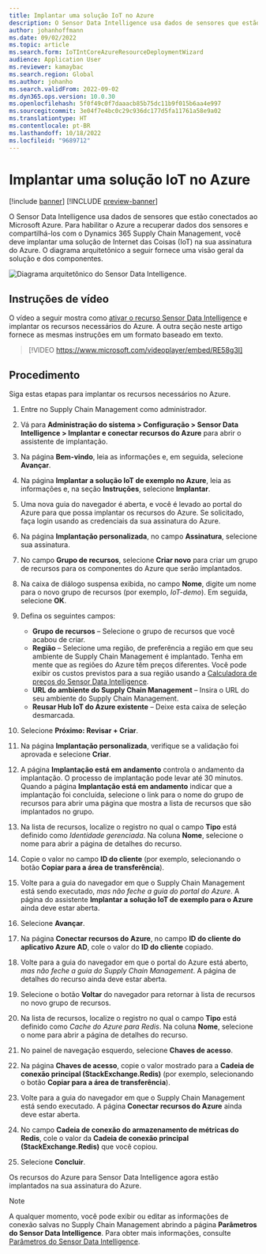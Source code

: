 ```yaml
---
title: Implantar uma solução IoT no Azure
description: O Sensor Data Intelligence usa dados de sensores que estão conectados ao Microsoft Azure. Este artigo explica como implantar uma solução de Internet das Coisas (IoT) na sua assinatura do Azure.
author: johanhoffmann
ms.date: 09/02/2022
ms.topic: article
ms.search.form: IoTIntCoreAzureResourceDeploymentWizard
audience: Application User
ms.reviewer: kamaybac
ms.search.region: Global
ms.author: johanho
ms.search.validFrom: 2022-09-02
ms.dyn365.ops.version: 10.0.30
ms.openlocfilehash: 5f0f49c0f7daaacb85b75dc11b9f015b6aa4e997
ms.sourcegitcommit: 3e04f7e4bc0c29c936dc177d5fa11761a58e9a02
ms.translationtype: HT
ms.contentlocale: pt-BR
ms.lasthandoff: 10/18/2022
ms.locfileid: "9689712"
---
```

# <a name="deploy-an-iot-solution-on-azure"></a>Implantar uma solução IoT no Azure

[!include [banner](../includes/banner.md)]
[!INCLUDE [preview-banner](../includes/preview-banner.md)]
<!-- KFM: Preview until further notice -->

O Sensor Data Intelligence usa dados de sensores que estão conectados ao Microsoft Azure. Para habilitar o Azure a recuperar dados dos sensores e compartilhá-los com o Dynamics 365 Supply Chain Management, você deve implantar uma solução de Internet das Coisas (IoT) na sua assinatura do Azure. O diagrama arquitetônico a seguir fornece uma visão geral da solução e dos componentes.

![Diagrama arquitetônico do Sensor Data Intelligence.](media/sdi-architecture.png "Diagrama arquitetônico do Sensor Data Intelligence")

## <a name="video-instructions"></a>Instruções de vídeo

O vídeo a seguir mostra como [ativar o recurso Sensor Data Intelligence](sdi-enable-feature.md) e implantar os recursos necessários do Azure. A outra seção neste artigo fornece as mesmas instruções em um formato baseado em texto.

> [!VIDEO https://www.microsoft.com/videoplayer/embed/RE58g3I]

## <a name="procedure"></a>Procedimento

Siga estas etapas para implantar os recursos necessários no Azure.

1. Entre no Supply Chain Management como administrador.
1. Vá para **Administração do sistema \> Configuração \> Sensor Data Intelligence \> Implantar e conectar recursos do Azure** para abrir o assistente de implantação.
1. Na página **Bem-vindo**, leia as informações e, em seguida, selecione **Avançar**.
1. Na página **Implantar a solução IoT de exemplo no Azure**, leia as informações e, na seção **Instruções**, selecione **Implantar**.
1. Uma nova guia do navegador é aberta, e você é levado ao portal do Azure para que possa implantar os recursos do Azure. Se solicitado, faça login usando as credenciais da sua assinatura do Azure.
1. Na página **Implantação personalizada**, no campo **Assinatura**, selecione sua assinatura.
1. No campo **Grupo de recursos**, selecione **Criar novo** para criar um grupo de recursos para os componentes do Azure que serão implantados.
1. Na caixa de diálogo suspensa exibida, no campo **Nome**, digite um nome para o novo grupo de recursos (por exemplo, *IoT-demo*). Em seguida, selecione **OK**.
1. Defina os seguintes campos:

    - **Grupo de recursos** – Selecione o grupo de recursos que você acabou de criar.
    - **Região** – Selecione uma região, de preferência a região em que seu ambiente de Supply Chain Management é implantado. Tenha em mente que as regiões do Azure têm preços diferentes. Você pode exibir os custos previstos para a sua região usando a [Calculadora de preços do Sensor Data Intelligence](https://azure.com/e/c36c4947ebff4215b2e62590c2a24c68).
    - **URL do ambiente do Supply Chain Management** – Insira o URL do seu ambiente do Supply Chain Management.
    - **Reusar Hub IoT do Azure existente** – Deixe esta caixa de seleção desmarcada.

1. Selecione **Próximo: Revisar + Criar**.
1. Na página **Implantação personalizada**, verifique se a validação foi aprovada e selecione **Criar**.
1. A página **Implantação está em andamento** controla o andamento da implantação. O processo de implantação pode levar até 30 minutos. Quando a página **Implantação está em andamento** indicar que a implantação foi concluída, selecione o link para o nome do grupo de recursos para abrir uma página que mostra a lista de recursos que são implantados no grupo.
1. Na lista de recursos, localize o registro no qual o campo **Tipo** está definido como *Identidade gerenciada*. Na coluna **Nome**, selecione o nome para abrir a página de detalhes do recurso.
1. Copie o valor no campo **ID do cliente** (por exemplo, selecionando o botão **Copiar para a área de transferência**).
1. Volte para a guia do navegador em que o Supply Chain Management está sendo executado, *mas não feche a guia do portal do Azure*. A página do assistente **Implantar a solução IoT de exemplo para o Azure** ainda deve estar aberta. 
1. Selecione **Avançar**.
1. Na página **Conectar recursos do Azure**, no campo **ID do cliente do aplicativo Azure AD**, cole o valor do **ID do cliente** copiado.
1. Volte para a guia do navegador em que o portal do Azure está aberto, *mas não feche a guia do Supply Chain Management*. A página de detalhes do recurso ainda deve estar aberta.
1. Selecione o botão **Voltar** do navegador para retornar à lista de recursos no novo grupo de recursos.
1. Na lista de recursos, localize o registro no qual o campo **Tipo** está definido como *Cache do Azure para Redis*. Na coluna **Nome**, selecione o nome para abrir a página de detalhes do recurso.
1. No painel de navegação esquerdo, selecione **Chaves de acesso**.
1. Na página **Chaves de acesso**, copie o valor mostrado para a **Cadeia de conexão principal (StackExchange.Redis)** (por exemplo, selecionando o botão **Copiar para a área de transferência**).
1. Volte para a guia do navegador em que o Supply Chain Management está sendo executado. A página **Conectar recursos do Azure** ainda deve estar aberta.
1. No campo **Cadeia de conexão do armazenamento de métricas do Redis**, cole o valor da **Cadeia de conexão principal (StackExchange.Redis)** que você copiou.
1. Selecione **Concluir**.

Os recursos do Azure para Sensor Data Intelligence agora estão implantados na sua assinatura do Azure.

> [!NOTE]
> A qualquer momento, você pode exibir ou editar as informações de conexão salvas no Supply Chain Management abrindo a página **Parâmetros do Sensor Data Intelligence**. Para obter mais informações, consulte [Parâmetros do Sensor Data Intelligence](sdi-parameters.md).
